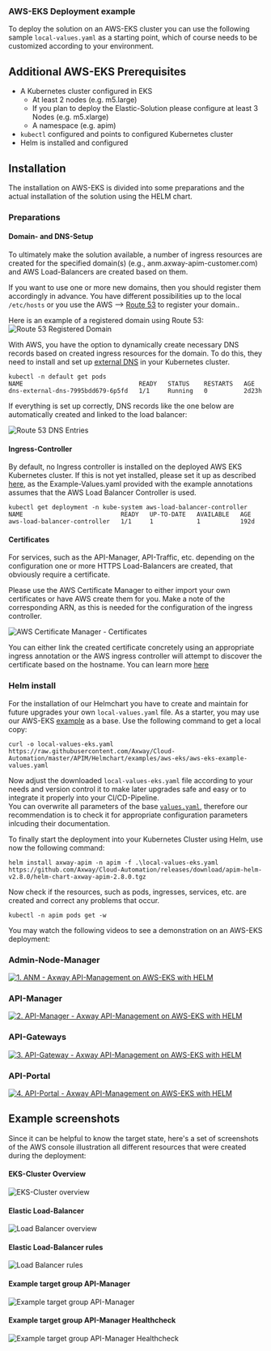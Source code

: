 ### AWS-EKS Deployment example

To deploy the solution on an AWS-EKS cluster you can use the following sample `local-values.yaml` as a starting point, which of course needs to be customized according to your environment.  

## Additional AWS-EKS Prerequisites

- A Kubernetes cluster configured in EKS
  - At least 2 nodes (e.g. m5.large)
  - If you plan to deploy the Elastic-Solution please configure at least 3 Nodes (e.g. m5.xlarge)
  - A namespace (e.g. apim) 
- `kubectl` configured and points to configured Kubernetes cluster
- Helm is installed and configured

## Installation

The installation on AWS-EKS is divided into some preparations and the actual installation of the solution using the HELM chart.

### Preparations

#### Domain- and DNS-Setup

To ultimately make the solution available, a number of ingress resources are created for the specified domain(s) (e.g., anm.axway-apim-customer.com) and AWS Load-Balancers are created based on them.  

If you want to use one or more new domains, then you should register them accordingly in advance. 
You have different possibilities up to the local `/etc/hosts` or you use the AWS --> [Route 53](https://console.aws.amazon.com/route53/v2/home#Home) to register your domain.. 

Here is an example of a registered domain using Route 53:  
![Route 53 Registered Domain](imgs/route-53-registered-domains.png)  

With AWS, you have the option to dynamically create necessary DNS records based on created ingress resources for the domain. To do this, they need to install and set up [external DNS](https://kubernetes-sigs.github.io/aws-load-balancer-controller/v2.3/guide/integrations/external_dns/) in your Kubernetes cluster. 

```
kubectl -n default get pods 
NAME                                READY   STATUS    RESTARTS   AGE
dns-external-dns-7995bdd679-6p5fd   1/1     Running   0          2d23h
```

If everything is set up correctly, DNS records like the one below are automatically created and linked to the load balancer:  

![Route 53 DNS Entries](imgs/route-53-dns-entries.png)  

#### Ingress-Controller

By default, no Ingress controller is installed on the deployed AWS EKS Kubernetes cluster. 
If this is not yet installed, please set it up as described [here](https://docs.aws.amazon.com/eks/latest/userguide/aws-load-balancer-controller.html), as the Example-Values.yaml provided with the example annotations assumes that the AWS Load Balancer Controller is used.

```
kubectl get deployment -n kube-system aws-load-balancer-controller
NAME                           READY   UP-TO-DATE   AVAILABLE   AGE 
aws-load-balancer-controller   1/1     1            1           192d
```

#### Certificates

For services, such as the API-Manager, API-Traffic, etc. depending on the configuration one or more HTTPS Load-Balancers are created, that obviously require a certificate. 

Please use the AWS Certificate Manager to either import your own certificates or have AWS create them for you. Make a note of the corresponding ARN, as this is needed for the configuration of the ingress controller.

![AWS Certificate Manager - Certificates](imgs/aws-certificate-manager-certificates.png)  

You can either link the created certificate concretely using an appropriate ingress annotation or the AWS ingress controller will attempt to discover the certificate based on the hostname. You can learn more [here](https://kubernetes-sigs.github.io/aws-load-balancer-controller/v2.3/guide/ingress/annotations/#certificate-arn)


### Helm install

For the installation of our Helmchart you have to create and maintain for future upgrades your own `local-values.yaml` file. As a starter, you may use our AWS-EKS [example](aws-eks-example-values.yaml) as a base. Use the following command to get a local copy:  

```
curl -o local-values-eks.yaml https://raw.githubusercontent.com/Axway/Cloud-Automation/master/APIM/Helmchart/examples/aws-eks/aws-eks-example-values.yaml
```

Now adjust the downloaded `local-values-eks.yaml` file according to your needs and version control it to make later upgrades safe and easy or to integrate it properly into your CI/CD-Pipeline.  
You can overwrite all parameters of the base [`values.yaml`](../../values.yaml), therefore our recommendation is to check it for appropriate configuration parameters inlcuding their documentation.

To finally start the deployment into your Kubernetes Cluster using Helm, use now the following command:
```
helm install axway-apim -n apim -f .\local-values-eks.yaml https://github.com/Axway/Cloud-Automation/releases/download/apim-helm-v2.8.0/helm-chart-axway-apim-2.8.0.tgz
```

Now check if the resources, such as pods, ingresses, services, etc. are created and correct any problems that occur.
```
kubectl -n apim pods get -w
```

You may watch the following videos to see a demonstration on an AWS-EKS deployment:  
### Admin-Node-Manager

[![1. ANM - Axway API-Management on AWS-EKS with HELM](https://img.youtube.com/vi/nOqs06JsrDo/0.jpg)](https://youtu.be/nOqs06JsrDo)  

### API-Manager

[![2. API-Manager - Axway API-Management on AWS-EKS with HELM](https://img.youtube.com/vi/xey4wR76CvU/0.jpg)](https://youtu.be/xey4wR76CvU)  

### API-Gateways
[![3. API-Gateway - Axway API-Management on AWS-EKS with HELM](https://img.youtube.com/vi/UOo-A5vQPSg/0.jpg)](https://youtu.be/UOo-A5vQPSg)  

### API-Portal
[![4. API-Portal - Axway API-Management on AWS-EKS with HELM](https://img.youtube.com/vi/-RHBkLMNRnc/0.jpg)](https://youtu.be/-RHBkLMNRnc)  

## Example screenshots

Since it can be helpful to know the target state, here's a set of screenshots of the AWS console illustration all different resources that were created during the deployment:  

#### EKS-Cluster Overview

![EKS-Cluster overview](imgs/aws-eks-cluster-overview.png)  

#### Elastic Load-Balancer

![Load Balancer overview](imgs/aws-load-balancer-overview.png)  

#### Elastic Load-Balancer rules

![Load Balancer rules](imgs/aws-load-balancer-rules.png)  

#### Example target group API-Manager

![Example target group API-Manager](imgs/aws-target-group-apimgr.png)  

#### Example target group API-Manager Healthcheck

![Example target group API-Manager Healthcheck](imgs/aws-target-group-apimgr-healthcheck.png)  
